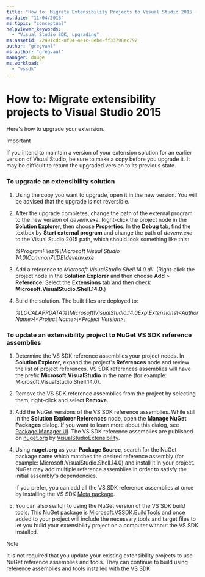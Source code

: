 ```yaml
---
title: "How to: Migrate Extensibility Projects to Visual Studio 2015 | Microsoft Docs"
ms.date: "11/04/2016"
ms.topic: "conceptual"
helpviewer_keywords: 
  - "Visual Studio SDK, upgrading"
ms.assetid: 22491cdc-8f04-4e1c-8eb4-ff33798ec792
author: "gregvanl"
ms.author: "gregvanl"
manager: douge
ms.workload: 
  - "vssdk"
---
```

# How to: Migrate extensibility projects to Visual Studio 2015
Here's how to upgrade your extension.  
  
> [!IMPORTANT]
>  If you intend to maintain a version of your extension solution for an earlier version of Visual Studio, be sure to make a copy before you upgrade it. It may be difficult to return the upgraded version to its previous state.  
  
### To upgrade an extensibility solution  
  
1.  Using the copy you want to upgrade, open it in the new version. You will be advised that the upgrade is not reversible.  
  
2.  After the upgrade completes, change the path of the external program to the new version of *devenv.exe*. Right-click the project node in the **Solution Explorer**, then choose **Properties**. In the **Debug** tab, find the textbox by **Start external program** and change the path of *devenv.exe* to the Visual Studio 2015 path, which should look something like this:  
  
     *%ProgramFiles%\Microsoft Visual Studio 14.0\Common7\IDE\devenv.exe*  
  
3.  Add a reference to *Microsoft.VisualStudio.Shell.14.0.dll*. (Right-click the project node in the **Solution Explorer** and then choose **Add** > **Reference**. Select the **Extensions** tab and then check **Microsoft.VisualStudio.Shell.14.0**.)  
  
4.  Build the solution. The built files are deployed to:  
  
     *%LOCALAPPDATA%\Microsoft\VisualStudio.14.0Exp\Extensions\\<Author Name\>\\<Project Name\>\\<Project Version\>\\*.  
  
### To update an extensibility project to NuGet VS SDK reference assemblies  
  
1.  Determine the VS SDK reference assemblies your project needs.  In **Solution Explorer**, expand the project's **References** node and review the list of project references.  VS SDK references assemblies will have the prefix **Microsoft.VisualStudio** in the name (for example: Microsoft.VisualStudio.Shell.14.0).  
  
2.  Remove the VS SDK reference assemblies from the project by selecting them, right-click and select **Remove**.  
  
3.  Add the NuGet versions of the VS SDK reference assemblies.  While still in the **Solution Explorer References** node, open the **Manage NuGet Packages** dialog.  If you want to learn more about this dialog, see [Package Manager UI](/NuGet/Tools/Package-Manager-UI). The VS SDK reference assemblies are published on [nuget.org](http://www.nuget.org) by [VisualStudioExtensibility](http://www.nuget.org/profiles/VisualStudioExtensibility).  
  
4.  Using **nuget.org** as your **Package Source**, search for the NuGet package name which matches the desired reference assembly (for example: Microsoft.VisualStudio.Shell.14.0) and install it in your project.  NuGet may add multiple reference assemblies in order to satisfy the initial assembly's dependencies.  
  
     If you prefer, you can add all the VS SDK reference assemblies at once by installing the VS SDK [Meta package](http://www.nuget.org/packages/VSSDK_Reference_Assemblies).  
  
5.  You can also switch to using the NuGet version of the VS SDK build tools. This NuGet package is [Microsoft.VSSDK.BuildTools](http://www.nuget.org/packages/Microsoft.VSSDK.BuildTools) and once added to your project will include the necessary tools and target files to let you build your extensibility project on a computer without the VS SDK installed.  
  
> [!NOTE]
>  It is not required that you update your existing extensibility projects to use NuGet reference assemblies and tools.  They can continue to build using reference assemblies and tools installed with the VS SDK.
